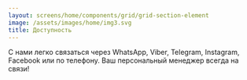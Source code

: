 ```yaml
---
layout: screens/home/components/grid/grid-section-element
image: /assets/images/home/img3.svg
title: Доступность
---
```


С нами легко связаться
через WhatsApp, Viber, Telegram, Instagram, Facebook или по телефону. Ваш персональный менеджер всегда на связи!
